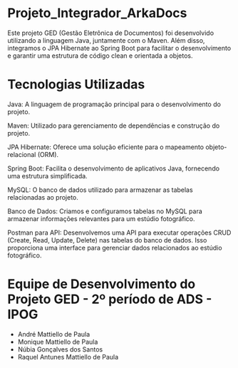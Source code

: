 # Projeto_Integrador_ArkaDocs
Este projeto GED (Gestão Eletrônica de Documentos) foi desenvolvido utilizando a linguagem Java, juntamente com o Maven. Além disso, integramos o JPA Hibernate ao Spring Boot para facilitar o desenvolvimento e garantir uma estrutura de código clean e orientada a objetos.

# Tecnologias Utilizadas

Java: A linguagem de programação principal para o desenvolvimento do projeto.

Maven: Utilizado para gerenciamento de dependências e construção do projeto.

JPA Hibernate: Oferece uma solução eficiente para o mapeamento objeto-relacional (ORM).

Spring Boot: Facilita o desenvolvimento de aplicativos Java, fornecendo uma estrutura simplificada.

MySQL: O banco de dados utilizado para armazenar as tabelas relacionadas ao projeto.

Banco de Dados: Criamos e configuramos tabelas no MySQL para armazenar informações relevantes para um estúdio fotográfico.

Postman para API: Desenvolvemos uma API para executar operações CRUD (Create, Read, Update, Delete) nas tabelas do banco de dados. Isso proporciona uma interface para gerenciar dados relacionados ao estúdio fotográfico.


# Equipe de Desenvolvimento do Projeto GED - 2º período de ADS - IPOG

- André  Mattiello de Paula
- Monique Mattiello de Paula
- Núbia Gonçalves dos Santos
- Raquel Antunes Mattiello de Paula


